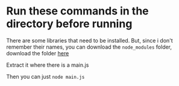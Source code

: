 # Run these commands in the directory before running

There are some libraries that need to be installed. But, since i don't remember their names, you can download the ```node_modules``` folder, download the folder [here](https://drive.google.com/drive/folders/147TSpnX1YI2M0738mLGRNawn8fA5bDoh?usp=sharing)

Extract it where there is a main.js

Then you can just ```node main.js```
